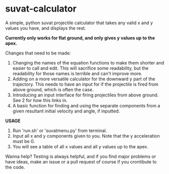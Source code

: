 # suvat-calculator
A simple, python suvat projectile calculator that takes any valid x and y values you have, and displays the rest.

**Currently only works for flat ground, and only gives y values up to the apex.**

Changes that need to be made:

1. Changing the names of the equation functions to make them shorter and easier to call and edit. This will sacrifice some readability, but the readability for those names is terrible and can't improve more.
2. Adding on a more versatile calculator for the downward y part of the trajectory. This needs to have an input for if the projectile is fired from above ground, which is often the case.
3. Introducing an input interface for firing projectiles from above ground. See 2 for how this links in.
4. A basic function for finding and using the separate components from a given resultant initial velocity and angle, if inputted.

**USAGE** 

1. Run 'run.sh' or 'suvatmenu.py' from terminal.
2. Input all x and y components given to you. Note that the y acceleration must be 0.
3. You will see a table of all x values and all y values up to the apex.

Wanna help? Testing is always helpful, and if you find major problems or have ideas, make an issue or a pull request of course if you crontibute to the code.
